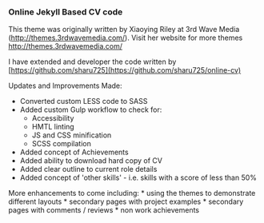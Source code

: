 ### Online Jekyll Based CV code

This theme was originally written by Xiaoying Riley at 3rd Wave Media
(http://themes.3rdwavemedia.com/). Visit her website for more themes
<http://themes.3rdwavemedia.com/>

I have extended and developer the code written by
[https://github.com/sharu725](https://github.com/sharu725/online-cv)

Updates and Improvements Made:

-   Converted custom LESS code to SASS
-   Added custom Gulp workflow to check for:
    -   Accessibility
    -   HMTL linting
    -   JS and CSS minification
    -   SCSS compilation
-   Added concept of Achievements
-   Added ability to download hard copy of CV
-   Added clear outline to current role details
-   Added concept of 'other skills' - i.e. skills with a score of less
    than 50%

More enhancements to come including: \* using the themes to demonstrate
different layouts \* secondary pages with project examples \* secondary
pages with comments / reviews \* non work achievements
